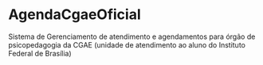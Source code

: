 # AgendaCgaeOficial
Sistema de Gerenciamento de atendimento e agendamentos para órgão de psicopedagogia da CGAE (unidade de atendimento ao aluno do Instituto Federal de Brasília)
